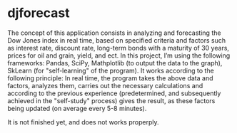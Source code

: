 # djforecast

The concept of this application consists in analyzing and forecasting the Dow Jones index in real time, based on specified criteria and factors such as interest rate, discount rate, long-term bonds with a maturity of 30 years, prices for oil and grain, yield, and ect.
In this project, I’m using the following frameworks: Pandas, SciPy, Mathplotlib (to output the data to the graph), SkLearn (for "self-learning" of the program).
It works according to the following principle:
In real time, the program takes the above data and factors, analyzes them, carries out the necessary calculations and according to the previous experience (predetermined, and subsequently achieved in the "self-study" process) gives the result, as these factors being updated (on average every 5-8 minutes).

It is not finished yet, and does not works properply. 

